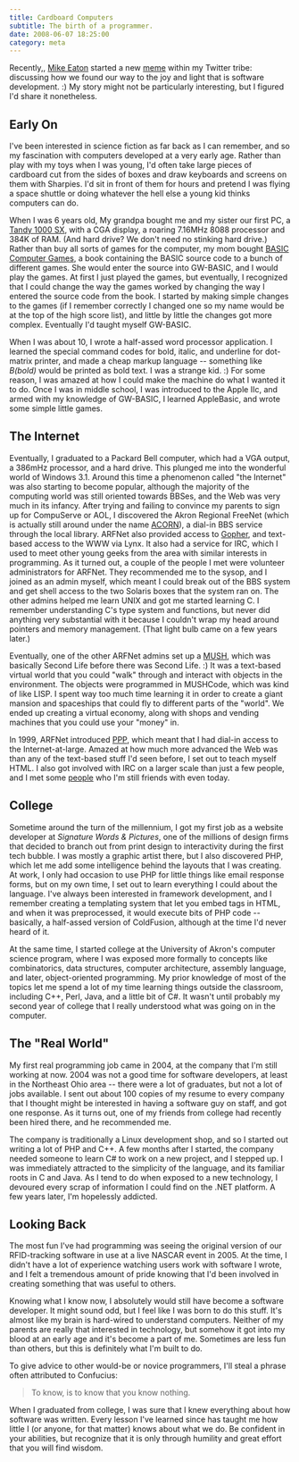 ```yaml
---
title: Cardboard Computers
subtitle: The birth of a programmer.
date: 2008-06-07 18:25:00
category: meta
---
```


<span class='drop-cap'>Recently,</span>, [Mike Eaton](http://www.michaeleatonconsulting.com/blog/) started a new [meme](http://en.wikipedia.org/wiki/Meme) within my Twitter tribe: discussing how we found our way to the joy and light that is software development. :) My story might not be particularly interesting, but I figured I'd share it nonetheless.

## Early On

I've been interested in science fiction as far back as I can remember, and so my fascination with computers developed at a very early age. Rather than play with my toys when I was young, I'd often take large pieces of cardboard cut from the sides of boxes and draw keyboards and screens on them with Sharpies. I'd sit in front of them for hours and pretend I was flying a space shuttle or doing whatever the hell else a young kid thinks computers can do.

When I was 6 years old, My grandpa bought me and my sister our first PC, a [Tandy 1000 SX](http://en.wikipedia.org/wiki/Tandy_1000), with a CGA display, a roaring 7.16MHz 8088 processor and 384K of RAM. (And hard drive? We don't need no stinking hard drive.) Rather than buy all sorts of games for the computer, my mom bought [BASIC Computer Games](http://www.atariarchives.org/basicgames/), a book containing the BASIC source code to a bunch of different games. She would enter the source into GW-BASIC, and I would play the games. At first I just played the games, but eventually, I recognized that I could change the way the games worked by changing the way I entered the source code from the book. I started by making simple changes to the games (if I remember correctly I changed one so my name would be at the top of the high score list), and little by little the changes got more complex. Eventually I'd taught myself GW-BASIC.

When I was about 10, I wrote a half-assed word processor application. I learned the special command codes for bold, italic, and underline for dot-matrix printer, and made a cheap markup language -- something like _B(bold)_ would be printed as bold text. I was a strange kid. :) For some reason, I was amazed at how I could make the machine do what I wanted it to do. Once I was in middle school, I was introduced to the Apple IIc, and armed with my knowledge of GW-BASIC, I learned AppleBasic, and wrote some simple little games.

## The Internet

Eventually, I graduated to a Packard Bell computer, which had a VGA output, a 386mHz processor, and a hard drive. This plunged me into the wonderful world of Windows 3.1. Around this time a phenomenon called "the Internet" was also starting to become popular, although the majority of the computing world was still oriented towards BBSes, and the Web was very much in its infancy. After trying and failing to convince my parents to sign up for CompuServe or AOL, I discovered the Akron Regional FreeNet (which is actually still around under the name [ACORN](http://www.acorn.net/)), a dial-in BBS service through the local library. ARFNet also provided access to [Gopher](http://en.wikipedia.org/wiki/Gopher_%28protocol%29), and text-based access to the WWW via Lynx. It also had a service for IRC, which I used to meet other young geeks from the area with similar interests in programming. As it turned out, a couple of the people I met were volunteer administrators for ARFNet. They recommended me to the sysop, and I joined as an admin myself, which meant I could break out of the BBS system and get shell access to the two Solaris boxes that the system ran on. The other admins helped me learn UNIX and got me started learning C. I remember understanding C's type system and functions, but never did anything very substantial with it because I couldn't wrap my head around pointers and memory management. (That light bulb came on a few years later.)

Eventually, one of the other ARFNet admins set up a [MUSH](http://en.wikipedia.org/wiki/MUSH), which was basically Second Life before there was Second Life. :) It was a text-based virtual world that you could "walk" through and interact with objects in the environment. The objects were programmed in MUSHCode, which was kind of like LISP. I spent way too much time learning it in order to create a giant mansion and spaceships that could fly to different parts of the "world". We ended up creating a virtual economy, along with shops and vending machines that you could use your "money" in.

In 1999, ARFNet introduced [PPP](http://en.wikipedia.org/wiki/Point-to-Point_Protocol), which meant that I had dial-in access to the Internet-at-large. Amazed at how much more advanced the Web was than any of the text-based stuff I'd seen before, I set out to teach myself HTML. I also got involved with IRC on a larger scale than just a few people, and I met some [people](http://twitter.com/orbital) who I'm still friends with even today.

## College

Sometime around the turn of the millennium, I got my first job as a website developer at *Signature Words & Pictures*, one of the millions of design firms that decided to branch out from print design to interactivity during the first tech bubble. I was mostly a graphic artist there, but I also discovered PHP, which let me add some intelligence behind the layouts that I was creating. At work, I only had occasion to use PHP for little things like email response forms, but on my own time, I set out to learn everything I could about the language. I've always been interested in framework development, and I remember creating a templating system that let you embed tags in HTML, and when it was preprocessed, it would execute bits of PHP code -- basically, a half-assed version of ColdFusion, although at the time I'd never heard of it.

At the same time, I started college at the University of Akron's computer science program, where I was exposed more formally to concepts like combinatorics, data structures, computer architecture, assembly language, and later, object-oriented programming. My prior knowledge of most of the topics let me spend a lot of my time learning things outside the classroom, including C++, Perl, Java, and a little bit of C#. It wasn't until probably my second year of college that I really understood what was going on in the computer.

## The "Real World"

My first real programming job came in 2004, at the company that I'm still working at now. 2004 was not a good time for software developers, at least in the Northeast Ohio area -- there were a lot of graduates, but not a lot of jobs available. I sent out about 100 copies of my resume to every company that I thought might be interested in having a software guy on staff, and got one response. As it turns out, one of my friends from college had recently been hired there, and he recommended me.

The company is traditionally a Linux development shop, and so I started out writing a lot of PHP and C++. A few months after I started, the company needed someone to learn C# to work on a new project, and I stepped up. I was immediately attracted to the simplicity of the language, and its familiar roots in C and Java. As I tend to do when exposed to a new technology, I devoured every scrap of information I could find on the .NET platform. A few years later, I'm hopelessly addicted.

## Looking Back

The most fun I've had programming was seeing the original version of our RFID-tracking software in use at a live NASCAR event in 2005. At the time, I didn't have a lot of experience watching users work with software I wrote, and I felt a tremendous amount of pride knowing that I'd been involved in creating something that was useful to others.

Knowing what I know now, I absolutely would still have become a software developer. It might sound odd, but I feel like I was born to do this stuff. It's almost like my brain is hard-wired to understand computers. Neither of my parents are really that interested in technology, but somehow it got into my blood at an early age and it's become a part of me. Sometimes are less fun than others, but this is definitely what I'm built to do.

To give advice to other would-be or novice programmers, I'll steal a phrase often attributed to Confucius:

> To know, is to know that you know nothing.

When I graduated from college, I was sure that I knew everything about how software was written. Every lesson I've learned since has taught me how little I (or anyone, for that matter) knows about what we do. Be confident in your abilities, but recognize that it is only through humility and great effort that you will find wisdom.
